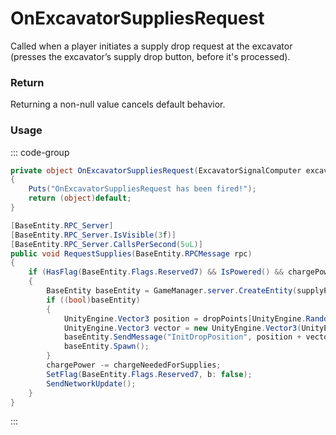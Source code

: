 # OnExcavatorSuppliesRequest
<Badge type="info" text="Electronic"/><Badge type="danger" text="Carbon Compatible"/><Badge type="warning" text="Oxide Compatible"/>
Called when a player initiates a supply drop request at the excavator (presses the excavator’s supply drop button, before it's processed).

### Return
Returning a non-null value cancels default behavior.

### Usage
::: code-group
```csharp [Example]
private object OnExcavatorSuppliesRequest(ExcavatorSignalComputer excavatorSignalComputer, BasePlayer player)
{
	Puts("OnExcavatorSuppliesRequest has been fired!");
	return (object)default;
}
```
```csharp [Source — Assembly-CSharp @ ExcavatorSignalComputer]
[BaseEntity.RPC_Server]
[BaseEntity.RPC_Server.IsVisible(3f)]
[BaseEntity.RPC_Server.CallsPerSecond(5uL)]
public void RequestSupplies(BaseEntity.RPCMessage rpc)
{
	if (HasFlag(BaseEntity.Flags.Reserved7) && IsPowered() && chargePower >= chargeNeededForSupplies)
	{
		BaseEntity baseEntity = GameManager.server.CreateEntity(supplyPlanePrefab.resourcePath);
		if ((bool)baseEntity)
		{
			UnityEngine.Vector3 position = dropPoints[UnityEngine.Random.Range(0, dropPoints.Length)].position;
			UnityEngine.Vector3 vector = new UnityEngine.Vector3(UnityEngine.Random.Range(-3f, 3f), 0f, UnityEngine.Random.Range(-3f, 3f));
			baseEntity.SendMessage("InitDropPosition", position + vector, UnityEngine.SendMessageOptions.DontRequireReceiver);
			baseEntity.Spawn();
		}
		chargePower -= chargeNeededForSupplies;
		SetFlag(BaseEntity.Flags.Reserved7, b: false);
		SendNetworkUpdate();
	}
}

```
:::
